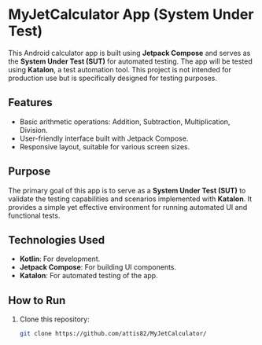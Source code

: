 # MyJetCalculator App (System Under Test)

This Android calculator app is built using **Jetpack Compose** and serves as the **System Under Test (SUT)** for automated testing. The app will be tested using **Katalon**, a test automation tool. This project is not intended for production use but is specifically designed for testing purposes.

## Features

- Basic arithmetic operations: Addition, Subtraction, Multiplication, Division.
- User-friendly interface built with Jetpack Compose.
- Responsive layout, suitable for various screen sizes.
  
## Purpose

The primary goal of this app is to serve as a **System Under Test (SUT)** to validate the testing capabilities and scenarios implemented with **Katalon**. It provides a simple yet effective environment for running automated UI and functional tests.

## Technologies Used

- **Kotlin**: For development.
- **Jetpack Compose**: For building UI components.
- **Katalon**: For automated testing of the app.
  
## How to Run

1. Clone this repository:
   ```bash
   git clone https://github.com/attis82/MyJetCalculator/


